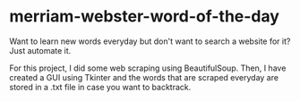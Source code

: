 # merriam-webster-word-of-the-day
Want to learn new words everyday but don't want to search a website for it?
Just automate it.

For this project, I did some web scraping using BeautifulSoup.
Then, I have created a GUI using Tkinter and the words that are scraped everyday are stored in a .txt file in case you want to backtrack.
